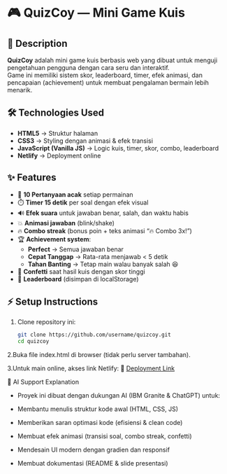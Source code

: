 # 🎮 QuizCoy — Mini Game Kuis  

## 📌 Description  
**QuizCoy** adalah mini game kuis berbasis web yang dibuat untuk menguji pengetahuan pengguna dengan cara seru dan interaktif.  
Game ini memiliki sistem skor, leaderboard, timer, efek animasi, dan pencapaian (achievement) untuk membuat pengalaman bermain lebih menarik.  

## 🛠️ Technologies Used  
- **HTML5** → Struktur halaman  
- **CSS3** → Styling dengan animasi & efek transisi  
- **JavaScript (Vanilla JS)** → Logic kuis, timer, skor, combo, leaderboard  
- **Netlify** → Deployment online  

## ✨ Features  
- 🎯 **10 Pertanyaan acak** setiap permainan  
- ⏱️ **Timer 15 detik** per soal dengan efek visual  
- 🔊 **Efek suara** untuk jawaban benar, salah, dan waktu habis  
- 💥 **Animasi jawaban** (blink/shake)  
- 🔥 **Combo streak** (bonus poin + teks animasi “🔥 Combo 3x!”)  
- 🏆 **Achievement system**:
  - **Perfect** → Semua jawaban benar  
  - **Cepat Tanggap** → Rata-rata menjawab < 5 detik  
  - **Tahan Banting** → Tetap main walau banyak salah 😆  
- 🎉 **Confetti** saat hasil kuis dengan skor tinggi  
- 📜 **Leaderboard** (disimpan di localStorage)  

## ⚡ Setup Instructions  
1. Clone repository ini:  
   ```bash
   git clone https://github.com/username/quizcoy.git
   cd quizcoy

2.Buka file index.html di browser (tidak perlu server tambahan).

3.Untuk main online, akses link Netlify: 🔗 [Deployment Link](https://quizcoy.netlify.app/)

🤖 AI Support Explanation

* Proyek ini dibuat dengan dukungan AI (IBM Granite & ChatGPT) untuk:

* Membantu menulis struktur kode awal (HTML, CSS, JS)

* Memberikan saran optimasi kode (efisiensi & clean code)

* Membuat efek animasi (transisi soal, combo streak, confetti)

* Mendesain UI modern dengan gradien dan responsif

* Membuat dokumentasi (README & slide presentasi)
